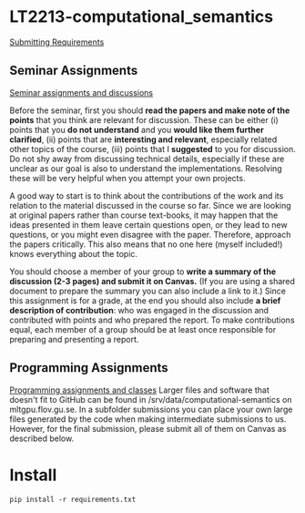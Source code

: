 # LT2213-computational_semantics
[Submitting Requirements](https://gu-clasp.github.io/language-and-perception/courses/requirements/)

## Seminar Assignments
[Seminar assignments and discussions](https://canvas.gu.se/courses/85118/pages/seminar-assignments-and-discussions)

Before the seminar, first you should **read the papers and make note of the points** that you think are relevant for discussion. These can be either 
(i) points that you **do not understand** and you **would like them further clarified**, 
(ii) points that are **interesting and relevant**, especially related other topics of the course, 
(iii) points that I **suggested** to you for discussion.  
Do not shy away from discussing technical details, especially if these are unclear as our goal is also to understand the implementations. Resolving these will be very helpful when you attempt your own projects.

A good way to start is to think about the  contributions of the work and its relation to the material discussed in the course so far.  Since we are looking at original papers rather than course text-books, it may happen that the ideas presented in them leave certain questions open, or they lead to new questions, or you might even disagree with the  paper. Therefore,  approach the papers critically. This also means that no one here (myself included!) knows everything about the topic.

You should choose a member of your group to **write a summary of the discussion (2-3 pages) and submit it on Canvas.**  (If you are using a shared document to prepare the summary you can also include a link to it.) Since this assignment is for a grade, at the end you should also include **a brief description of contribution**: who was engaged in the discussion and contributed with points and who prepared the report. To make contributions equal, each member of a group should  be at least once responsible for preparing and presenting a report.


## Programming Assignments
[Programming assignments and classes](https://canvas.gu.se/courses/85118/pages/programming-assignments-and-classes)
Larger files and software that doesn't fit to GitHub can be found in /srv/data/computational-semantics on mltgpu.flov.gu.se. In a subfolder submissions you can place your own large files generated by the code when making intermediate submissions to us. However, for the final submission, please submit all of them on Canvas as described below.


# Install

```
pip install -r requirements.txt

```
